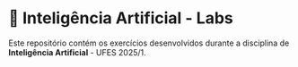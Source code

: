 # 🤖 Inteligência Artificial - Labs

Este repositório contém os exercícios desenvolvidos durante a disciplina de **Inteligência Artificial** - UFES 2025/1.  
